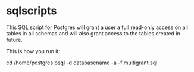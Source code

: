 # sqlscripts
This SQL script for Postgres will grant a user a full read-only access on all tables in all schemas and will also grant access to the tables created in future.

This is how you run it:

cd /home/postgres
psql -d databasename -a -f multigrant.sql

